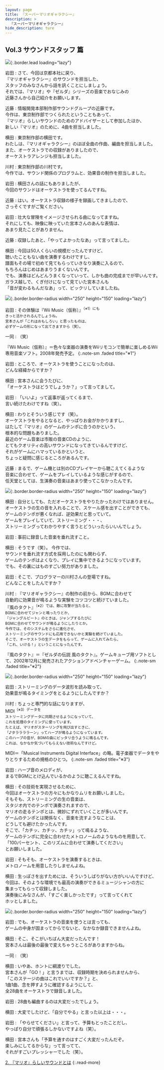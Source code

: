 ```yaml
---
layout: page
title: 『スーパーマリオギャラクシー』
description: >
  『スーパーマリオギャラクシー』
hide_description: ture
---
```


## Vol.3 サウンドスタッフ 篇

![](/interviews/jp/wii/rmgj/vol3/img/mainvisual.jpg){:.border.lead loading="lazy"}

岩田
: さて、今回は京都本社に戻り、<br>『マリオギャラクシー』のサウンドを担当した、<br>スタッフのみなさんから話を訊くことにしましょう。<br>それでは、『マリオ』や『ゼルダ』シリーズの音楽でおなじみの<br>近藤さんから自己紹介をお願いします。

近藤
: 情報開発本部制作部サウンドグループの近藤です。<br>今作は、東京制作部でつくられたということもあって、<br>『マリオ』らしいサウンドのためのアドバイザーとして参加したほか、<br>新しい『マリオ』のために、4曲を担当しました。

横田
: 東京制作部の横田です。<br>わたしは、『マリオギャラクシー』のほぼ全曲の作曲、編曲を担当しました。<br>また、オーケストラでの収録がありましたので、<br>オーケストラアレンジも担当しました。

川村
: 東京制作部の川村です。<br>今作では、サウンド関係のプログラムと、効果音の制作を担当しました。

岩田
: 横田さんの話にもありましたが、<br>今回のサウンドはオーケストラを使ってるんですね。

近藤
: はい。オーケストラ収録の様子を録画してきましたので、<br>さっそくですがご覧ください。

岩田
: 壮大な冒険をイメージさせられる曲になってますね。<br>それにしても、映像に映っていた宮本さんのあんな表情は、<br>あまり見たことがありません。

近藤
: 収録したあと、「やってよかったなあ」って言ってました。

横田
: 今回は50人くらいの規模だったんですけど、<br>聴いたこともない曲を演奏するわけですし、<br>譜面もその場で初めて見てもらっていきなり演奏に入るので、<br>もちろんはじめはあまりうまくないんです。<br>でも、演奏はどんどんうまくなっていって、しかも曲の完成までが早いんです。<br>ガラス越しで、くぎ付けになって見ていた宮本さんも<br>「音が変わるもんだなあ」って、ビックリしていましたね。

![](/interviews/jp/wii/rmgj/vol3/img/photo1.jpg){:.border.border-radius width="250" height="150" loading="lazy"}

岩田
: その体験は『Wii Music（仮称）』<SUP>（※1）にも<br>きっと活かされるんでしょうね。<br>宮本さんが「これはおもしろい」と思ったものは、<br>必ずゲームの形になって出てきますから（笑）。

一同
: （笑）

『Wii Music（仮称）』＝色々な楽器の演奏をWiiリモコンで簡単に楽しめるWii専用音楽ソフト。2008年発売予定。
{:.note-sm .faded title="※1"}

岩田
: ところで、オーケストラを使うことになったのは、<br>どんな経緯からですか？

横田
: 宮本さんに会うたびに、<br>「オーケストラはどうでしょうか？」って言ってまして。

岩田
: 「いいよ」って返事が返ってくるまで、<br>言い続けたわけですね（笑）。

横田
: わりとそういう感じです（笑）。<br>オーケストラをやるとなると、やっぱりお金がかかりますし、<br>はたして『マリオ』のゲームのテンポに合うのかという、<br>根本的な問題もありました。<br>最近のゲーム音楽は市販の音楽CDのように、<br>とてもクオリティの高いサウンドになってきているんですけど、<br>それがゲームにハマっているかというと、<br>ちょっと疑問に感じるところがあるんです。

近藤
: まるで、ゲーム機とは別のCDプレイヤーから聴こえてくるような<br>音楽に合わせて、ゲームをプレイしているような感じがするので、<br>任天堂としては、生演奏の音楽はあまり使ってこなかったんです。

![](/interviews/jp/wii/rmgj/vol3/img/photo2.jpg){:.border.border-radius width="250" height="150" loading="lazy"}

横田
: 自分としても、ただオーケストラをやりたかったわけではありません。<br>オーケストラの生の音を入れることで、スケール感を出すことができても、<br>ゲームのテンポが悪くなれば、逆効果だと思っていて。<br>ゲームをプレイしていて、ストリーミング・・・、<br>ストリーミングってわかりやすく言うとどういったらいいんでしょう。

岩田
: 事前に録音した音楽を垂れ流すこと。

横田
: そうです（笑）。 今作では、<br>サウンドを垂れ流す方式を採用したのにも関わらず、<br>ゲームのテンポはよくなり、プレイに集中できるようになっています。<br>でも、その裏にはものすごい努力がありました。

岩田
: そこで、プログラマーの川村さんの登場ですね。<br>どんなことをしたんですか？

川村
: 『マリオギャラクシー』の制作の前から、BGMに合わせて<br>自動的に効果音が鳴るような実験をコツコツと続けていました。<br>『風のタクト』<SUP>（※2）では、敵に攻撃が当たると、<br>BGMに合わせてジャンと鳴ったりとか、<br>『ジャングルビート』のときは、ジャンプするたびに<br>BGMに合わせてサウンドが鳴るようにしたりとか。<br>今作では、そのシステムをさらに進化させ、<br>ストリーミングのサウンドにも応用できないかと実験を続けていました。<br>そこで、オーケストラの生データをもらって、ゲームに入れてみたら、<br>「これ、いける！」ということになったんです。

『風のタクト』＝『ゼルダの伝説 風のタクト』。ゲームキューブ用ソフトとして、2002年12月に発売されたアクションアドベンチャーゲーム。
{:.note-sm .faded title="※2"}

![](/interviews/jp/wii/rmgj/vol3/img/photo3.jpg){:.border.border-radius width="250" height="150" loading="lazy"}

岩田
: ストリーミングのデータ波形を読み取って、<br>効果音が鳴るタイミングをとるようにしたんですか？

川村
: ちょっと専門的な話になりますが、<br>MIDI<SUP>（※3）データを<br>ストリーミングデータに同期させるようになっていて、<br>これを処理のタイミングに使っています。<br>たとえば、マリオがスターリングを飛び出すときに、<br>「♪タララララーン」ってハープが鳴るようになっています。<br>このハープの音が、BGMの曲にピッタリ合うように鳴るんです。<br>これは、なかなか気づいてもらえない技術なんですけど。

MIDI＝「Musical Instruments Digital Interface」の略。電子楽器でデータをやりとりするための規格のひとつ。
{:.note-sm .faded title="※3"}

岩田
: ハープ音のメロディが、<br>まるでBGMにとけ込んでいるかのように聴こえるんですね。

横田
: その技術を実現させるために、<br>今回はオーケストラの方々にもかなりムリをお願いしました。<br>そもそも、ストリーミングの生の音楽は、<br>スタジオ内でのテンポで演奏されますので、<br>マリオの走るテンポとは、微妙にずれていくことが多いんです。<br>ゲームのテンポとは関係なく、音楽を流すようなことは、<br>どうしても避けたかったんです。<br>そこで、「カチッ、カチッ、カチッ」って鳴るような、<br>ゲームのテンポに完全に合わせたメトロノームのようなものを用意して、<br>「100パーセント、このリズムに合わせて演奏してください」<br>とお願いしました。

岩田
: そもそも、オーケストラを演奏するときは、<br>メトロノームを用意したりしませんよね。

横田
: 生っぽさを出すためには、そういうしばりがない方がいいんですけど、<br>今回は、そのような環境でも最高の演奏ができるミュージシャンの方に<br>集まってもらって収録しました。<br>演奏後にみなさんが、「すごく楽しかったです」って言ってくれて<br>ホッとしました。

![](/interviews/jp/wii/rmgj/vol3/img/photo4.jpg){:.border.border-radius width="250" height="150" loading="lazy"}

岩田
: でも、オーケストラの音楽を使うとは言っても、<br>ゲームの中身が固まってからでないと、なかなか録音できませんよね。

横田
: そこ、そこがいちばん大変だったんです！<br>宮本さんは最後の最後で変えちゃうところがありますからね。

一同
: （笑）

横田
: いやあ、ホントに綱渡りでした。<br>宮本さんが「GO！」と言うまでは、収録時期を決められませんから、<br>「このステージの曲はこれでいいですか？」と、<br>1曲1曲、念を押すように確認するようにして、<br>全28曲をオーケストラで録音しました。

岩田
: 28曲も編曲するのは大変だったでしょう。

横田
: 大変でしたけど、「自分でやる」と言った以上は・・・。

岩田
: 「やらせてください」と言って、予算もとったことだし、<br>やっぱり自分で頑張るしかないですよね（笑）。

横田
: 宮本さんも「予算を通すのはすごく大変だったんだぞ。<br>楽しみにしてるからな」って言ってて、<br>それがすごいプレッシャーでした（笑）。



[2. 『マリオ』らしいサウンドとは](2.md)
{:.read-more}

